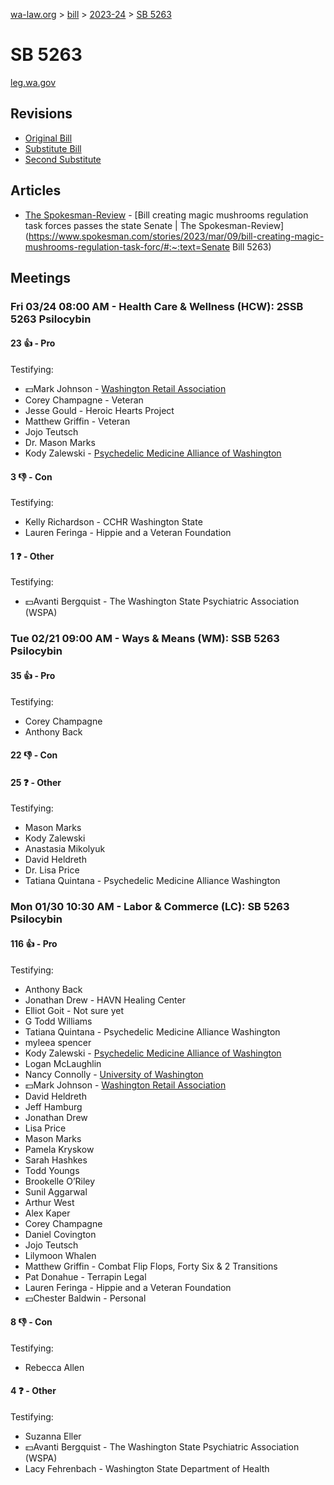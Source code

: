 [wa-law.org](/) > [bill](/bill/) > [2023-24](/bill/2023-24/) > [SB 5263](/bill/2023-24/sb/5263/)

# SB 5263
[leg.wa.gov](https://app.leg.wa.gov/billsummary?BillNumber=5263&Year=2023&Initiative=false)

## Revisions
* [Original Bill](1/)
* [Substitute Bill](S/)
* [Second Substitute](S2/)

## Articles
* [The Spokesman-Review](/org/the_spokesman-review/) - [Bill creating magic mushrooms regulation task forces passes the state Senate | The Spokesman-Review](https://www.spokesman.com/stories/2023/mar/09/bill-creating-magic-mushrooms-regulation-task-forc/#:~:text=Senate Bill 5263)

## Meetings
### Fri 03/24 08:00 AM - Health Care & Wellness (HCW): 2SSB 5263 Psilocybin
#### 23 👍 - Pro
Testifying:
* 💵Mark Johnson - [Washington Retail Association](/org/washington_retail_association/)
* Corey Champagne - Veteran
* Jesse Gould - Heroic Hearts Project
* Matthew Griffin - Veteran
* Jojo Teutsch
* Dr. Mason Marks
* Kody Zalewski - [Psychedelic Medicine Alliance of Washington](/org/psychedelic_medicine_alliance_of_washington/)

#### 3 👎 - Con
Testifying:
* Kelly Richardson - CCHR Washington State
* Lauren Feringa - Hippie and a Veteran Foundation

#### 1 ❓ - Other
Testifying:
* 💵Avanti Bergquist - The Washington State Psychiatric Association (WSPA)

### Tue 02/21 09:00 AM - Ways & Means (WM): SSB 5263 Psilocybin
#### 35 👍 - Pro
Testifying:
* Corey Champagne
* Anthony Back

#### 22 👎 - Con

#### 25 ❓ - Other
Testifying:
* Mason Marks
* Kody Zalewski
* Anastasia Mikolyuk
* David Heldreth
* Dr. Lisa Price
* Tatiana Quintana - Psychedelic Medicine Alliance Washington

### Mon 01/30 10:30 AM - Labor & Commerce (LC): SB 5263 Psilocybin
#### 116 👍 - Pro
Testifying:
* Anthony Back
* Jonathan Drew - HAVN Healing Center
* Elliot Goit - Not sure yet
* G Todd Williams
* Tatiana Quintana - Psychedelic Medicine Alliance Washington
* myleea spencer
* Kody Zalewski - [Psychedelic Medicine Alliance of Washington](/org/psychedelic_medicine_alliance_of_washington/)
* Logan McLaughlin
* Nancy Connolly - [University of Washington](/org/university_of_washington/)
* 💵Mark Johnson - [Washington Retail Association](/org/washington_retail_association/)
* David Heldreth
* Jeff Hamburg
* Jonathan Drew
* Lisa Price
* Mason Marks
* Pamela Kryskow
* Sarah Hashkes
* Todd Youngs
* Brookelle O’Riley
* Sunil Aggarwal
* Arthur West
* Alex Kaper
* Corey Champagne
* Daniel Covington
* Jojo Teutsch
* Lilymoon Whalen
* Matthew Griffin - Combat Flip Flops, Forty Six & 2 Transitions
* Pat Donahue - Terrapin Legal
* Lauren Feringa - Hippie and a Veteran Foundation
* 💵Chester Baldwin - Personal

#### 8 👎 - Con
Testifying:
* Rebecca Allen

#### 4 ❓ - Other
Testifying:
* Suzanna Eller
* 💵Avanti Bergquist - The Washington State Psychiatric Association (WSPA)
* Lacy Fehrenbach - Washington State Department of Health
